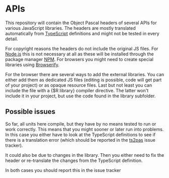 # APIs
This repository will contain the Object Pascal headers of several APIs for various JavaScript libraries. The headers are mostly translated automatically from [TypeScript](https://github.com/DefinitelyTyped) definitions and might not be tested in every detail.

For copyright reasons the headers do not include the original JS files. For [Node.js](https://nodejs.org) this is not necessary at all as these will be installed through the package manager [NPM](https://www.npmjs.com/). For browsers you might need to create special libraries using [Browserify](http://browserify.org/).

For the browser there are several ways to add the external libraries. You can either add them as dedicated JS files (editing is possible, code will get part of your project) or as opaque resource files. Last but not least you can include the file with a {$R library} compiler directive. The latter won't include it in your project, but use the code found in the library subfolder.   

## Possible issues
So far, all units here compile, but they have by no means tested to run or work correctly. This means that you might sooner or later run into problems. In this case you either have to look at the TypeScript definitions to see if there is a translation error (which should be reported in the [ts2pas](https://github.com/cwbudde/ts2pas) issue tracker).

It could also be due to changes in the library. Then you either need to fix the header or re-translate the changes from the TypeScript definition. 

In both cases you should report this in the issue tracker
